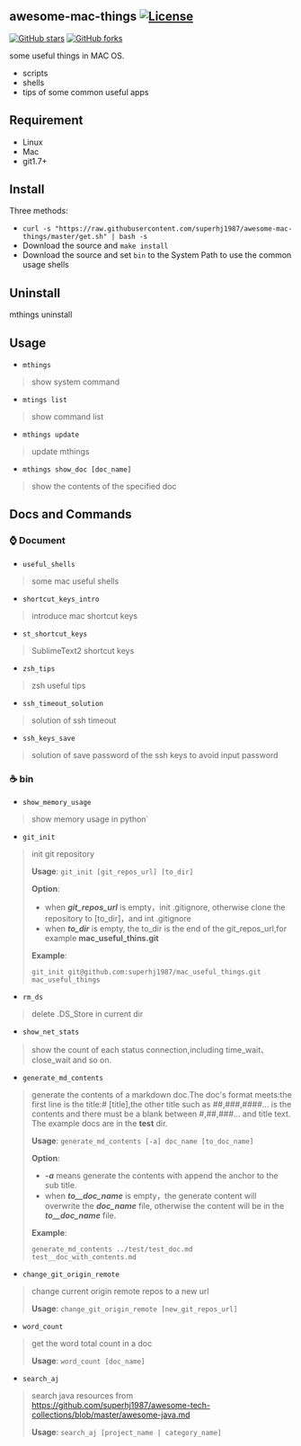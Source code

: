 awesome-mac-things [![License](https://img.shields.io/badge/license-Apache%202-4EB1BA.svg)](https://www.apache.org/licenses/LICENSE-2.0.html)
----
[![GitHub stars](https://img.shields.io/github/stars/superhj1987/awesome-mac-things.svg?style=social&label=Star&)](https://github.com/superhj1987/awesome-mac-things/stargazers)
[![GitHub forks](https://img.shields.io/github/forks/superhj1987/awesome-mac-things.svg?style=social&label=Fork&)](https://github.com/superhj1987/awesome-mac-things/fork)

some useful things in MAC OS.

- scripts
- shells
- tips of some common useful apps

## Requirement

- Linux
- Mac
- git1.7+

## Install

Three methods:

- `curl -s "https://raw.githubusercontent.com/superhj1987/awesome-mac-things/master/get.sh" | bash -s`
- Download the source and `make install`
- Download the source and set `bin` to the System Path to use the common usage shells

## Uninstall

mthings uninstall

## Usage

* `mthings`
> show system command

* `mtings list`
> show command list

* `mthings update`
> update mthings

* `mthings show_doc [doc_name]`
> show the contents of the specified doc 

## Docs and Commands

### :watch: Document

* `useful_shells`
> some mac useful shells

* `shortcut_keys_intro`
> introduce mac shortcut keys

* `st_shortcut_keys`
> SublimeText2 shortcut keys

* `zsh_tips`
> zsh useful tips

* `ssh_timeout_solution`
> solution of ssh timeout

* `ssh_keys_save`
> solution of save password of the ssh keys to avoid input password

### :coffee: bin

* `show_memory_usage`
> show memory usage in python`

* `git_init`
> init git repository
> 
> **Usage**: `git_init [git_repos_url] [to_dir]`
> 
> **Option**:
>
> - when ***git_repos_url*** is empty，init .gitignore, otherwise clone the repository to [to_dir]，and int .gitignore
> - when ***to_dir*** is empty, the to_dir is the end of the git_repos_url,for example **mac_useful_thins.git**
>
> **Example**:
>
> `git_init git@github.com:superhj1987/mac_useful_things.git mac_useful_things`

* `rm_ds`
> delete .DS_Store in current dir

* `show_net_stats`
> show the count of each status connection,including time_wait、close_wait and so on.

- `generate_md_contents`
> generate the contents of a markdown doc.The doc's format meets:the first line is the title:# [title],the other title such as ##,###,####... is the contents and there must be a blank between #,##,###... and title text. The example docs are in the **test** dir.
>
> **Usage**: `generate_md_contents [-a] doc_name [to_doc_name]`
>
> **Option**:
>
> - ***-a*** means generate the contents with append the anchor to the sub title.
> - when ***to__doc_name*** is empty，the generate content will overwrite the ***doc_name*** file, otherwise the content will be in the ***to__doc_name*** file.
>
> **Example**:
>
> `generate_md_contents ../test/test_doc.md test__doc_with_contents.md`

* `change_git_origin_remote`
> change current origin remote repos to a new  url 
>
> **Usage**: `change_git_origin_remote [new_git_repos_url]`

* `word_count`
> get the word total count in a doc
>
> **Usage**: `word_count [doc_name]`
> 
 
* `search_aj`
> search java resources from <https://github.com/superhj1987/awesome-tech-collections/blob/master/awesome-java.md>
>
> **Usage**: `search_aj [project_name | category_name]`
